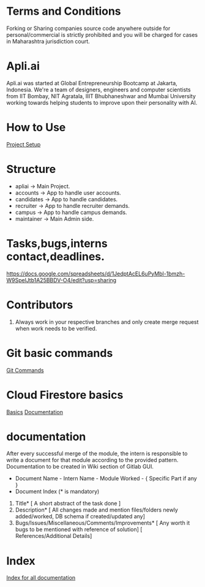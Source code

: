 # Terms and Conditions
Forking or Sharing companies source code anywhere outside for personal/commercial is strictly prohibited and you will be charged for cases in Maharashtra jurisdiction court.


# Apli.ai 
Apli.ai was started at Global Entrepreneurship Bootcamp at Jakarta, Indonesia.
We're a team of designers, engineers and computer scientists from IIT Bombay, NIT Agratala, IIIT Bhubhaneshwar and Mumbai University working towards helping students to improve upon their personality with AI.

# How to Use

[Project Setup](https://gitlab.com/apliai.iitb/apli-app/-/wikis/Project-Setup)

# Structure

* apliai -> Main Project.
* accounts -> App to handle user accounts.
* candidates -> App to handle candidates.
* recruiter -> App to handle recruiter demands.
* campus -> App to handle campus demands.
* maintainer -> Main Admin side.

# Tasks,bugs,interns contact,deadlines.

https://docs.google.com/spreadsheets/d/1JedptAcEL6uPyMbl-1bmzh-W9SpelJtb1A25BBDV-O4/edit?usp=sharing

# Contributors

1. Always work in your respective branches and only create merge request when work needs to be verified.

# Git basic commands

[Git Commands](https://gitlab.com/apliai.iitb/apli-app/-/wikis/Basic-Git-Commands)

# Cloud Firestore basics

[Basics](https://gitlab.com/apliai.iitb/website/snippets/1867091)
[Documentation](https://firebase.google.com/docs/firestore/query-data/get-data)

# documentation

After every successful merge of the module, the intern is responsible to write a document for that module according to the provided pattern.
Documentation to be created in Wiki section of Gitlab GUI.

* Document Name - Intern Name - Module Worked - { Specific Part if any }
* Document Index (* is mandatory)

1. Title* [ A short abstract of the task done ]
2. Description* [ All changes made and mention files/folders newly added/worked, DB schema if created/updated any]
3. Bugs/Issues/Miscellaneous/Comments/Improvements* [ Any worth it bugs to be mentioned with reference of solution] [ References/Additional Details]

# Index

[Index for all documentation](https://gitlab.com/apliai.iitb/apli-app/-/wikis/Index)
